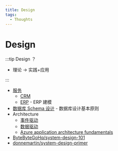 ```yaml
---
title: Design
tags:
  - Thoughts
---
```


# Design

:::tip Design ？

- 理论 -> 实践+应用

:::

- [服务](./design-service.md)
  - [CRM](./design-crm.md)
  - [ERP](./erp/README.md) - ERP 建模
- [数据库 Schema 设计](./design-schema.md) - 数据库设计基本原则
- Architecture
  - [事件驱动](./design-event-driven.md)
  - [数据驱动](./design-data-driven.md)
  - [Azure application architecture fundamentals](https://learn.microsoft.com/en-us/azure/architecture/guide/)
- [ByteByteGoHq/system-design-101](https://github.com/ByteByteGoHq/system-design-101)
- [donnemartin/system-design-primer](https://github.com/donnemartin/system-design-primer)

